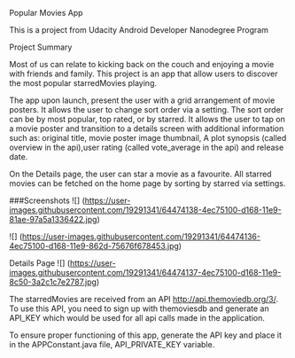 Popular Movies App

This is a project from Udacity Android Developer Nanodegree Program


Project Summary

Most of us can relate to kicking back on the couch and enjoying a movie with friends and family.
This project is an app that allow users to discover the most popular starredMovies playing.

The app upon launch, present the user with a grid arrangement of movie posters. It allows the user
to change sort order via a setting. The sort order can be by most popular, top rated, or by starred.
It allows the user to tap on a movie poster and transition to a details screen with additional information such as:
original title, movie poster image thumbnail, A plot synopsis (called overview in the api),user rating
(called vote_average in the api) and release date.

On the Details page, the user can star a movie as a favourite. All starred movies can be fetched on the home page by
sorting by starred via settings.

###Screenshots
![] (https://user-images.githubusercontent.com/19291341/64474138-4ec75100-d168-11e9-81ae-97a5a1336422.jpg)

![] (https://user-images.githubusercontent.com/19291341/64474136-4ec75100-d168-11e9-862d-75676f678453.jpg)

Details Page
![] (https://user-images.githubusercontent.com/19291341/64474137-4ec75100-d168-11e9-8c50-3a2c1c7e2787.jpg)


The starredMovies are received from an API http://api.themoviedb.org/3/. To use this API, you need to sign up with
themoviesdb and generate an API_KEY which would be used for all api calls made in the application.

To ensure proper functioning of this app, generate the API key and place it in the APPConstant.java file,
API_PRIVATE_KEY variable.








